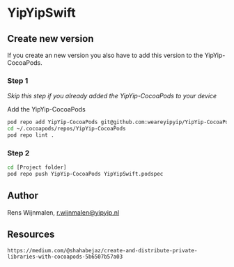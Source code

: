 # YipYipSwift

## Create new version

If you create an new version you also have to add this version to the YipYip-CocoaPods.

### Step 1
*Skip this step if you already added the YipYip-CocoaPods to your device*

Add the YipYip-CocoaPods

```bash
pod repo add YipYip-CocoaPods git@github.com:weareyipyip/YipYip-CocoaPods.git
cd ~/.cocoapods/repos/YipYip-CocoaPods
pod repo lint .
```

### Step 2
```bash
cd [Project folder]
pod repo push YipYip-CocoaPods YipYipSwift.podspec
```

## Author
Rens Wijnmalen, r.wijnmalen@yipyip.nl

## Resources
```
https://medium.com/@shahabejaz/create-and-distribute-private-libraries-with-cocoapods-5b6507b57a03
```